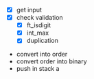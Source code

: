 
- [x] get input
- [x] check validation
  - [x] ft_isdigit
  - [x] int_max
  - [x] duplication
- convert into order
- convert order into binary
- push in stack a